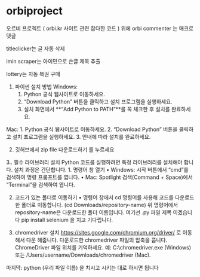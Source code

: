 # orbiproject

오르비 프로젝트 ( orbi.kr 사이트 관련 잡다한 코드 )
위에 orbi commenter 는 매크로 댓글

titleclicker는 글 자동 삭제 

imin scraper는 아이민으로 쓴글 제목 추출

lottery는 자동 복권 구매
1. 파이썬 설치 방법 
Windows:
	1.	Python 공식 웹사이트로 이동하세요.
	2.	“Download Python” 버튼을 클릭하고 설치 프로그램을 실행하세요.
	3.	설치 화면에서 **“Add Python to PATH”**를 꼭 체크한 후 설치를 완료하세요.

Mac:
	1.	Python 공식 웹사이트로 이동하세요.
	2.	“Download Python” 버튼을 클릭하고 설치 프로그램을 실행하세요.
	3.	안내에 따라 설치를 완료하세요.

2. 깃허브에서 zip file 다운로드하기 를 누르세요 
 
3.. 필수 라이브러리 설치
Python 코드를 실행하려면 특정 라이브러리를 설치해야 합니다. 설치 과정은 간단합니다.
	1.	명령어 창 열기
	•	Windows: 시작 버튼에서 “cmd”를 검색하여 명령 프롬프트를 엽니다.
	•	Mac: Spotlight 검색(Command + Space)에서 “Terminal”을 검색하여 엽니다.

 2. 코드가 있는 폴더로 이동하기
	•	명령어 창에서 cd 명령어를 사용해 코드를 다운로드한 폴더로 이동합니다.
    (cd Downloads/repository-name) 	위 명령어에서 repository-name은 다운로드한 폴더 이름입니다. 여기선 .py 파일 제목 이겠습니다
    pip install selenium 을 치고 기다립니다.

3. chromedriver 설치
   https://sites.google.com/chromium.org/driver/ 로 이동해서 다운 해줍니다.
   다운로드한 chromedriver 파일의 압축을 풉니다.
	ChromeDriver 파일 위치를 기억하세요. 예: C:\chromedriver.exe (Windows) 또는 /Users/username/Downloads/chromedriver (Mac).

마지막: python (우리 파일 이름) 을 치시고 시키는 대로 하시면 됩니다
